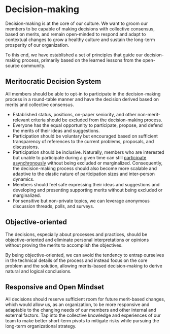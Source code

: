 # Decision-making

Decision-making is at the core of our culture. We want to groom our members to be capable of making decisions with collective consensus, based on merits, and remain open-minded to respond and adapt to contextual changes to grow a healthy culture and sustain the long-term prosperity of our organization.

To this end, we have established a set of principles that guide our decision-making process, primarily based on the learned lessons from the open-source community.

## Meritocratic Decision System

All members should be able to opt-in to participate in the decision-making process in a round-table manner and have the decision derived based on merits and collective consensus.

* Established status, positions, on-paper seniority, and other non-merit-relevant criteria should be excluded from the decision-making process.
* Everyone has the equal opportunity to participate, propose, and defend the merits of their ideas and suggestions.
* Participation should be voluntary but encouraged based on sufficient transparency of references to the current problems, proposals, and discussions.
* Participation should be inclusive. Naturally, members who are interested but unable to participate during a given time can still [participate asynchronously](communications/README.md) without being excluded or marginalized. Consequently, the decision-making process should also become more scalable and adaptive to the elastic nature of participation sizes and inter-person dynamics.
* Members should feel safe expressing their ideas and suggestions and developing and presenting supporting merits without being excluded or marginalized.
* For sensitive but non-private topics, we can leverage anonymous discussion threads, polls, and surveys.

## Objective-oriented

The decisions, especially about processes and practices, should be objective-oriented and eliminate personal interpretations or opinions without proving the merits to accomplish the objectives.

By being objective-oriented, we can avoid the tendency to entrap ourselves in the technical details of the process and instead focus on the core problem and the solution, allowing merits-based decision-making to derive natural and logical conclusions.

## Responsive and Open Mindset

All decisions should reserve sufficient room for future merit-based changes, which would allow us, as an organization, to be more responsive and adaptable to the changing needs of our members and other internal and external factors. Tap into the collective knowledge and experiences of our team to make better short-term pivots to mitigate risks while pursuing the long-term organizational strategy.
